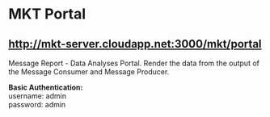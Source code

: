 # MKT Portal
## http://mkt-server.cloudapp.net:3000/mkt/portal

Message Report - Data Analyses Portal. Render the data from the output of the Message Consumer and Message Producer.

**Basic Authentication:**<br/>
username: admin<br/>
password: admin
